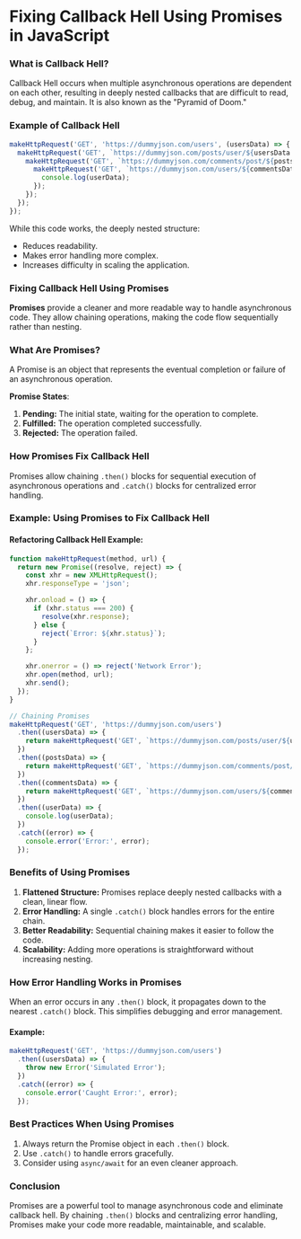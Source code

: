 # Fixing Callback Hell Using Promises in JavaScript

### **What is Callback Hell?**
Callback Hell occurs when multiple asynchronous operations are dependent on each other, resulting in deeply nested callbacks that are difficult to read, debug, and maintain. It is also known as the "Pyramid of Doom."

### **Example of Callback Hell**
```javascript
makeHttpRequest('GET', 'https://dummyjson.com/users', (usersData) => {
  makeHttpRequest('GET', `https://dummyjson.com/posts/user/${usersData.users[0].id}`, (postsData) => {
    makeHttpRequest('GET', `https://dummyjson.com/comments/post/${postsData.posts[0].id}`, (commentsData) => {
      makeHttpRequest('GET', `https://dummyjson.com/users/${commentsData.comments[0].user.id}`, (userData) => {
        console.log(userData);
      });
    });
  });
});
```

While this code works, the deeply nested structure:
- Reduces readability.
- Makes error handling more complex.
- Increases difficulty in scaling the application.


### **Fixing Callback Hell Using Promises**

**Promises** provide a cleaner and more readable way to handle asynchronous code. They allow chaining operations, making the code flow sequentially rather than nesting.



### **What Are Promises?**
A Promise is an object that represents the eventual completion or failure of an asynchronous operation.

**Promise States**:
1. **Pending:** The initial state, waiting for the operation to complete.
2. **Fulfilled:** The operation completed successfully.
3. **Rejected:** The operation failed.



### **How Promises Fix Callback Hell**

Promises allow chaining `.then()` blocks for sequential execution of asynchronous operations and `.catch()` blocks for centralized error handling.


### **Example: Using Promises to Fix Callback Hell**

#### Refactoring Callback Hell Example:
```javascript
function makeHttpRequest(method, url) {
  return new Promise((resolve, reject) => {
    const xhr = new XMLHttpRequest();
    xhr.responseType = 'json';

    xhr.onload = () => {
      if (xhr.status === 200) {
        resolve(xhr.response);
      } else {
        reject(`Error: ${xhr.status}`);
      }
    };

    xhr.onerror = () => reject('Network Error');
    xhr.open(method, url);
    xhr.send();
  });
}

// Chaining Promises
makeHttpRequest('GET', 'https://dummyjson.com/users')
  .then((usersData) => {
    return makeHttpRequest('GET', `https://dummyjson.com/posts/user/${usersData.users[0].id}`);
  })
  .then((postsData) => {
    return makeHttpRequest('GET', `https://dummyjson.com/comments/post/${postsData.posts[0].id}`);
  })
  .then((commentsData) => {
    return makeHttpRequest('GET', `https://dummyjson.com/users/${commentsData.comments[0].user.id}`);
  })
  .then((userData) => {
    console.log(userData);
  })
  .catch((error) => {
    console.error('Error:', error);
  });
```


### **Benefits of Using Promises**
1. **Flattened Structure:** Promises replace deeply nested callbacks with a clean, linear flow.
2. **Error Handling:** A single `.catch()` block handles errors for the entire chain.
3. **Better Readability:** Sequential chaining makes it easier to follow the code.
4. **Scalability:** Adding more operations is straightforward without increasing nesting.

### **How Error Handling Works in Promises**
When an error occurs in any `.then()` block, it propagates down to the nearest `.catch()` block. This simplifies debugging and error management.

#### Example:
```javascript
makeHttpRequest('GET', 'https://dummyjson.com/users')
  .then((usersData) => {
    throw new Error('Simulated Error');
  })
  .catch((error) => {
    console.error('Caught Error:', error);
  });
```


### **Best Practices When Using Promises**
1. Always return the Promise object in each `.then()` block.
2. Use `.catch()` to handle errors gracefully.
3. Consider using `async/await` for an even cleaner approach.

### **Conclusion**
Promises are a powerful tool to manage asynchronous code and eliminate callback hell. By chaining `.then()` blocks and centralizing error handling, Promises make your code more readable, maintainable, and scalable.

